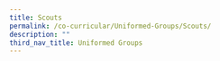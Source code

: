 ```yaml
---
title: Scouts
permalink: /co-curricular/Uniformed-Groups/Scouts/
description: ""
third_nav_title: Uniformed Groups
---
```

